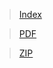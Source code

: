 > [Index](https://cdn.cs50.net/2020/fall/lectures/6/src6/)

> [PDF](https://cdn.cs50.net/2020/fall/lectures/6/src6.pdf) 

> [ZIP](https://cdn.cs50.net/2020/fall/lectures/6/src6.zip)
